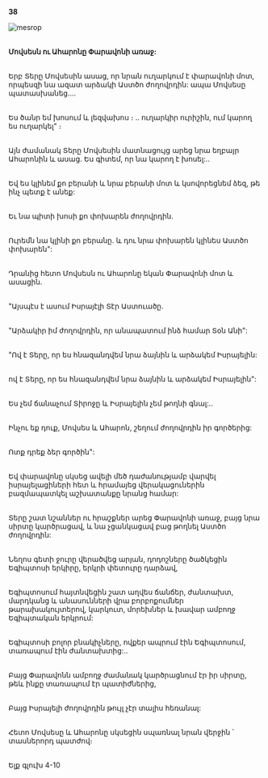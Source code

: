 **38**

![mesrop](https://volamar.ru/audio_video/foto/01/detbible/B88.BMP)

\
**Մովսեսն ու Ահարոնը Փարավոնի առաջ:**

\
Երբ Տերը Մովսեսին ասաց, որ նրան ուղարկում է փարավոնի մոտ, որպեսզի նա ազատ արձակի Աստծո ժողովրդին: ապա Մովսեսը պատասխանեց....

\
Ես ծանր եմ խոսում և լեզվախոս ։ .. ուղարկիր ուրիշին, ում կարող ես ուղարկել" ։

\
Այն ժամանակ Տերը Մովսեսին մատնացույց արեց նրա եղբայր Ահարոնին և ասաց. Ես գիտեմ, որ նա կարող է խոսել:..

\
Եվ ես կլինեմ քո բերանի և նրա բերանի մոտ և կսովորեցնեմ ձեզ, թե ինչ պետք է անեք:

\
Եւ նա պիտի խոսի քո փոխարեն ժողովրդին.

\
Ուրեմն նա կլինի քո բերանը. և դու նրա փոխարեն կլինես Աստծո փոխարեն":

\
Դրանից հետո Մովսեսն ու Ահարոնը եկան Փարավոնի մոտ և ասացին.

\
"Այսպէս է ասում Իսրայէլի Տէր Աստուածը.

\
"Արձակիր իմ ժողովրդին, որ անապատում ինձ համար Տօն Անի":

\
"Ով է Տերը, որ ես հնազանդվեմ նրա ձայնին և արձակեմ Իսրայելին:

\
ով է Տերը, որ ես հնազանդվեմ նրա ձայնին և արձակեմ Իսրայելին":

\
Ես չեմ ճանաչում Տիրոջը և Իսրայելին չեմ թողնի գնալ:..

\
Ինչու եք դուք, Մովսես և Ահարոն, շեղում ժողովրդին իր գործերից:

\
Ոտք դրեք ձեր գործին":

\
Եվ փարավոնը սկսեց ավելի մեծ դաժանությամբ վարվել իսրայելացիների հետ և հրամայեց վերակացուներին բազմապատկել աշխատանքը նրանց համար:

\
Տերը շատ նշաններ ու հրաշքներ արեց Փարավոնի առաջ, բայց նրա սիրտը կարծրացավ, և նա չցանկացավ բաց թողնել Աստծո ժողովրդին:

\
Նեղոս գետի ջուրը վերածվեց արյան, դոդոշները ծածկեցին Եգիպտոսի երկիրը, երկրի փետուրը դարձավ,

\
Եգիպտոսում հայտնվեցին շատ աղվես ճանճեր, ժանտախտ, մարդկանց և անասունների վրա բորբոքումներ թարախակույտերով, կարկուտ, մորեխներ և խավար ամբողջ Եգիպտական երկրում:

\
Եգիպտոսի բոլոր բնակիչները, ովքեր ապրում էին Եգիպտոսում, տառապում էին ժանտախտից:..

\
Բայց Փարավոնն ամբողջ ժամանակ կարծրացնում էր իր սիրտը, թեև ինքը տառապում էր պատիժներից,

\
Բայց Իսրայելի ժողովրդին թույլ չէր տալիս հեռանալ:

\
Հետո Մովսեսը և Ահարոնը սկսեցին սպառնալ նրան վերջին ՝ տասներորդ պատժով։

\
Ելք գլուխ 4-10
